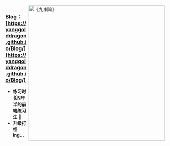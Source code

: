 <img src="https://github.com/YangGoldDragon/Blog/raw/master/images/blog.png?raw=true" width="430" alt="《九喇嘛》" align="right" />

### Blog：[https://yanggolddragon.github.io/Blog/](https://yanggolddragon.github.io/Blog/)

- **练习时长N年半的前端练习生 👋**
- **升级打怪ing...**


<!--
**YangGoldDragon/YangGoldDragon** is a ✨ _special_ ✨ repository because its `README.md` (this file) appears on your GitHub profile.

Here are some ideas to get you started:

- 🔭 I’m currently working on ...
- 🌱 I’m currently learning ...
- 👯 I’m looking to collaborate on ...
- 🤔 I’m looking for help with ...
- 💬 Ask me about ...
- 📫 How to reach me: ...
- 😄 Pronouns: ...
- ⚡ Fun fact: ...
-->
